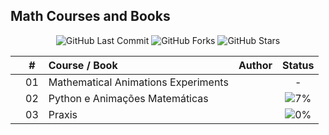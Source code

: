 ## Math Courses and Books

<p align="center">
  <img src="https://img.shields.io/github/last-commit/cintia-shinoda/math" alt="GitHub Last Commit" />
  <img src="https://img.shields.io/github/forks/cintia-shinoda/math" alt="GitHub Forks" />
  <img src="https://img.shields.io/github/stars/cintia-shinoda/math" alt="GitHub Stars" />
</p>

|  | # | Course / Book | Author | Status |
|:---:|:---:|:---|:---|:---:|
|  | 01 | Mathematical Animations Experiments |  | - |
|  | 02 | Python e Animações Matemáticas |  | ![7%](https://geps.dev/progress/7) |
|  | 03 | Praxis |  | ![0%](https://geps.dev/progress/0) |



<!-- |  | 04 | Fundamental Math for Data Science Skill Path | Codecademy | ![0%](https://geps.dev/progress/0) | -->